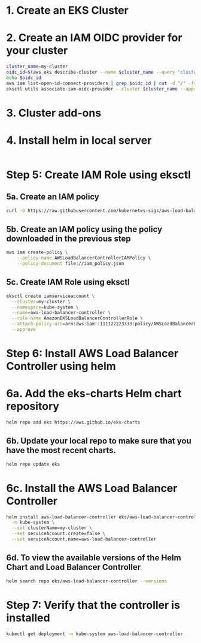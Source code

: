 # 1. Create an EKS Cluster

# 2. Create an IAM OIDC provider for your cluster
```sh
cluster_name=my-cluster
oidc_id=$(aws eks describe-cluster --name $cluster_name --query "cluster.identity.oidc.issuer" --output text | cut -d '/' -f 5)
echo $oidc_id
aws iam list-open-id-connect-providers | grep $oidc_id | cut -d "/" -f4
eksctl utils associate-iam-oidc-provider --cluster $cluster_name --approve
```
# 3. Cluster add-ons


# 4. Install helm in local server
```sh
```
# Step 5: Create IAM Role using eksctl

## 5a. Create an IAM policy
```sh
curl -O https://raw.githubusercontent.com/kubernetes-sigs/aws-load-balancer-controller/v2.7.2/docs/install/iam_policy.json
```
## 5b. Create an IAM policy using the policy downloaded in the previous step
```sh
aws iam create-policy \
    --policy-name AWSLoadBalancerControllerIAMPolicy \
    --policy-document file://iam_policy.json	
```
## 5c. Create IAM Role using eksctl
```sh
eksctl create iamserviceaccount \
  --cluster=my-cluster \
  --namespace=kube-system \
  --name=aws-load-balancer-controller \
  --role-name AmazonEKSLoadBalancerControllerRole \
  --attach-policy-arn=arn:aws:iam::111122223333:policy/AWSLoadBalancerControllerIAMPolicy \
  --approve
```
# Step 6: Install AWS Load Balancer Controller using helm

# 6a. Add the eks-charts Helm chart repository
```sh
helm repo add eks https://aws.github.io/eks-charts
```
## 6b. Update your local repo to make sure that you have the most recent charts.
```sh
helm repo update eks
```
# 6c. Install the AWS Load Balancer Controller
```sh
helm install aws-load-balancer-controller eks/aws-load-balancer-controller \
  -n kube-system \
  --set clusterName=my-cluster \
  --set serviceAccount.create=false \
  --set serviceAccount.name=aws-load-balancer-controller 
```
## 6d. To view the available versions of the Helm Chart and Load Balancer Controller
```sh
helm search repo eks/aws-load-balancer-controller --versions
```
# Step 7: Verify that the controller is installed
```sh
kubectl get deployment -n kube-system aws-load-balancer-controller
```






